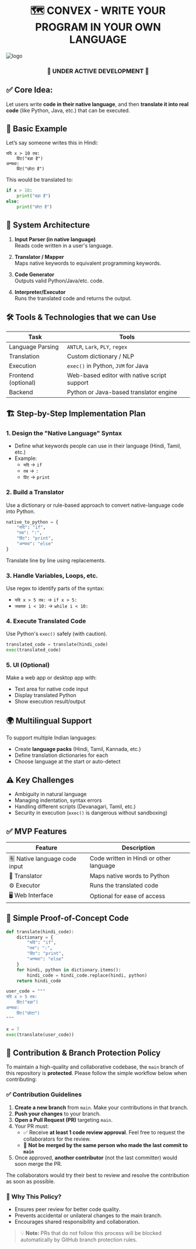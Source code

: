 <div align="center"> <h1> 🗺️ CONVEX - WRITE YOUR PROGRAM IN YOUR OWN LANGUAGE</h1> </div>

![logo](./media/Logo.png) 

<div align="center"> <h3> 🚧 UNDER ACTIVE DEVELOPMENT 🚧 </h3> </div>


## ✅ Core Idea:

Let users write **code in their native language**, and then **translate it into real code** (like Python, Java, etc.) that can be executed.


## 🧠 Basic Example

Let’s say someone writes this in Hindi:

```hindi
यदि x > 10 तब:
    प्रिंट("बड़ा है")
अन्यथा:
    प्रिंट("छोटा है")
```

This would be translated to:

```python
if x > 10:
    print("बड़ा है")
else:
    print("छोटा है")
```


## 🔧 System Architecture

1. **Input Parser (in native language)**  
    Reads code written in a user's language.
    
2. **Translator / Mapper**  
    Maps native keywords to equivalent programming keywords.
    
3. **Code Generator**  
    Outputs valid Python/Java/etc. code.
    
4. **Interpreter/Executor**  
    Runs the translated code and returns the output.
    


## 🛠️ Tools & Technologies that we can Use

| Task                | Tools                                       |
| ------------------- | ------------------------------------------- |
| Language Parsing    | `ANTLR`, `Lark`, `PLY`, `regex`             |
| Translation         | Custom dictionary / NLP                     |
| Execution           | `exec()` in Python, `JVM` for Java          |
| Frontend (optional) | Web-based editor with native script support |
| Backend             | Python or Java-based translator engine      |


## 🏗️ Step-by-Step Implementation Plan

### 1. **Design the "Native Language" Syntax**

- Define what keywords people can use in their language (Hindi, Tamil, etc.)
- Example:
    - `यदि` → `if`
    - `तब` → `:`
    - `प्रिंट` → `print`

### 2. **Build a Translator**

Use a dictionary or rule-based approach to convert native-language code into Python.

```python
native_to_python = {
    "यदि": "if",
    "तब": ":",
    "प्रिंट": "print",
    "अन्यथा": "else"
}
```

Translate line by line using replacements.

### 3. **Handle Variables, Loops, etc.**

Use regex to identify parts of the syntax:

- `यदि x > 5 तब:` → `if x > 5:`
- `जबतक i < 10:` → `while i < 10:`
### 4. **Execute Translated Code**

Use Python's `exec()` safely (with caution).

```python
translated_code = translate(hindi_code)
exec(translated_code)
```

### 5. **UI (Optional)**

Make a web app or desktop app with:

- Text area for native code input
- Display translated Python
- Show execution result/output
    

## 🌍 Multilingual Support

To support multiple Indian languages:

- Create **language packs** (Hindi, Tamil, Kannada, etc.)
- Define translation dictionaries for each
- Choose language at the start or auto-detect
    


## ⚠️ Key Challenges

- Ambiguity in natural language
- Managing indentation, syntax errors
- Handling different scripts (Devanagari, Tamil, etc.)
- Security in execution (`exec()` is dangerous without sandboxing)


## ✅ MVP Features

|Feature|Description|
|---|---|
|🈶 Native language code input|Code written in Hindi or other language|
|🔁 Translator|Maps native words to Python|
|⚙️ Executor|Runs the translated code|
|🖥️ Web Interface|Optional for ease of access|


## 🧪 Simple Proof-of-Concept Code

```python
def translate(hindi_code):
    dictionary = {
        "यदि": "if",
        "तब": ":",
        "प्रिंट": "print",
        "अन्यथा": "else"
    }
    for hindi, python in dictionary.items():
        hindi_code = hindi_code.replace(hindi, python)
    return hindi_code

user_code = """
यदि x > 5 तब:
    प्रिंट("बड़ा")
अन्यथा:
    प्रिंट("छोटा")
"""

x = 7
exec(translate(user_code))
```



## 🔐 Contribution & Branch Protection Policy

To maintain a high-quality and collaborative codebase, the `main` branch of this repository is **protected**. Please follow the simple workflow below when contributing:

### ✅ **Contribution Guidelines**

1. **Create a new branch** from `main`. Make your contributions in that branch.
2. **Push your changes** to your branch. 
3. **Open a Pull Request (PR)** targeting `main`.
4. Your PR must:
   * ✅ Receive **at least 1 code review approval**. Feel free to request the collaborators for the review.
   * 🚫 **Not be merged by the same person who made the last commit to `main`**
5. Once approved, **another contributor** (not the last committer) would soon merge the PR.

The collaborators would try their best to review and resolve the contribution as soon as possible.

### 🔄 Why This Policy?

* Ensures peer review for better code quality.
* Prevents accidental or unilateral changes to the main branch.
* Encourages shared responsibility and collaboration.

> 💡 **Note:** PRs that do not follow this process will be blocked automatically by GitHub branch protection rules.

